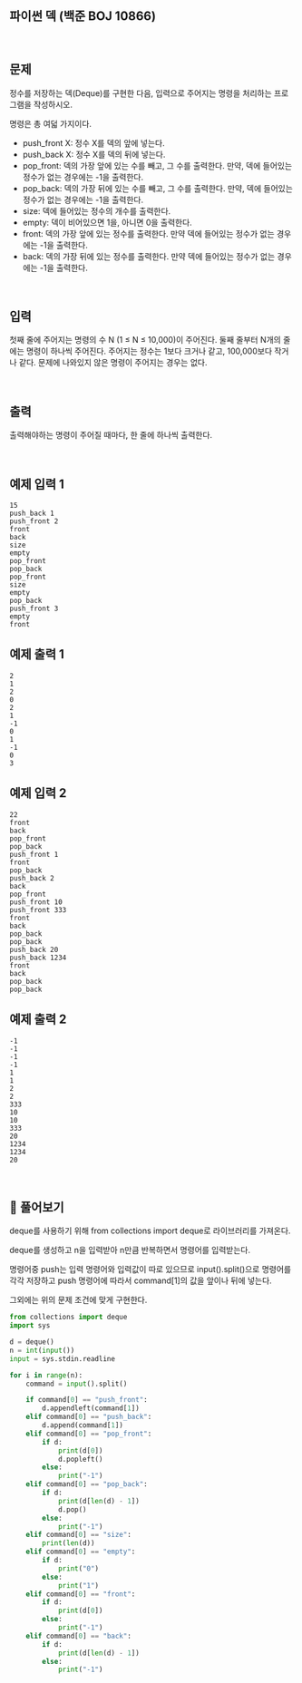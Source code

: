 ## 파이썬 덱 (백준 BOJ 10866)

<br>

## 문제

정수를 저장하는 덱(Deque)를 구현한 다음, 입력으로 주어지는 명령을 처리하는 프로그램을 작성하시오.

명령은 총 여덟 가지이다.

- push_front X: 정수 X를 덱의 앞에 넣는다.
- push_back X: 정수 X를 덱의 뒤에 넣는다.
- pop_front: 덱의 가장 앞에 있는 수를 빼고, 그 수를 출력한다. 만약, 덱에 들어있는 정수가 없는 경우에는 -1을 출력한다.
- pop_back: 덱의 가장 뒤에 있는 수를 빼고, 그 수를 출력한다. 만약, 덱에 들어있는 정수가 없는 경우에는 -1을 출력한다.
- size: 덱에 들어있는 정수의 개수를 출력한다.
- empty: 덱이 비어있으면 1을, 아니면 0을 출력한다.
- front: 덱의 가장 앞에 있는 정수를 출력한다. 만약 덱에 들어있는 정수가 없는 경우에는 -1을 출력한다.
- back: 덱의 가장 뒤에 있는 정수를 출력한다. 만약 덱에 들어있는 정수가 없는 경우에는 -1을 출력한다.

<br>

## 입력

첫째 줄에 주어지는 명령의 수 N (1 ≤ N ≤ 10,000)이 주어진다. 둘째 줄부터 N개의 줄에는 명령이 하나씩 주어진다. 주어지는 정수는 1보다 크거나 같고, 100,000보다 작거나 같다. 문제에 나와있지 않은 명령이 주어지는 경우는 없다.

<br>

## 출력

출력해야하는 명령이 주어질 때마다, 한 줄에 하나씩 출력한다.

<br>

## 예제 입력 1

```
15
push_back 1
push_front 2
front
back
size
empty
pop_front
pop_back
pop_front
size
empty
pop_back
push_front 3
empty
front
```

## 예제 출력 1

```
2
1
2
0
2
1
-1
0
1
-1
0
3
```

## 예제 입력 2

```
22
front
back
pop_front
pop_back
push_front 1
front
pop_back
push_back 2
back
pop_front
push_front 10
push_front 333
front
back
pop_back
pop_back
push_back 20
push_back 1234
front
back
pop_back
pop_back
```

## 예제 출력 2

```
-1
-1
-1
-1
1
1
2
2
333
10
10
333
20
1234
1234
20
```

<br>

## 📝 풀어보기

deque를 사용하기 위해 from collections import deque로 라이브러리를 가져온다.

deque를 생성하고 n을 입력받아 n만큼 반복하면서 명령어를 입력받는다.

명령어중 push는 입력 명령어와 입력값이 따로 있으므로 input().split()으로 명령어를 각각 저장하고 push 명령어에 따라서 command[1]의 값을 앞이나 뒤에 넣는다.

그외에는 위의 문제 조건에 맞게 구현한다.

``` python
from collections import deque
import sys

d = deque()
n = int(input())
input = sys.stdin.readline

for i in range(n):
    command = input().split()

    if command[0] == "push_front":
        d.appendleft(command[1])
    elif command[0] == "push_back":
        d.append(command[1])
    elif command[0] == "pop_front":
        if d:
            print(d[0])    
            d.popleft()
        else:
            print("-1")
    elif command[0] == "pop_back":
        if d:
            print(d[len(d) - 1])    
            d.pop()
        else:
            print("-1")
    elif command[0] == "size":
        print(len(d))
    elif command[0] == "empty":
        if d:
            print("0")
        else:
            print("1")
    elif command[0] == "front":
        if d:
            print(d[0])
        else:
            print("-1")
    elif command[0] == "back":
        if d:
            print(d[len(d) - 1])
        else:
            print("-1")
```

